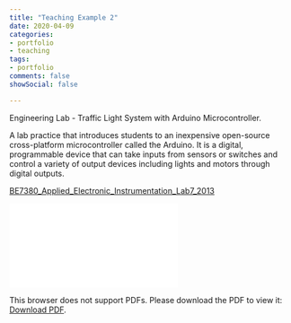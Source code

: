 ```yaml
---
title: "Teaching Example 2"
date: 2020-04-09
categories:
- portfolio
- teaching
tags:
- portfolio
comments: false
showSocial: false

---
```


Engineering Lab - Traffic Light System with Arduino Microcontroller.

<!--more-->

A lab practice that introduces students to an inexpensive open-source cross-platform microcontroller called the Arduino. It is a digital, programmable device that can take inputs from sensors or switches and control a variety of output devices including lights and motors through digital outputs.

[BE7380_Applied_Electronic_Instrumentation_Lab7_2013](/files/be7380_lab7.pdf)


<object data="/files/be7380_lab7.pdf" type="application/pdf" width="700px" height="700px">
    <embed src="/files/be7380_lab7.pdf">
        <p>This browser does not support PDFs. Please download the PDF to view it: <a href="/files/be7380_lab7.pdf">Download PDF</a>.</p>
    </embed>
</object>

